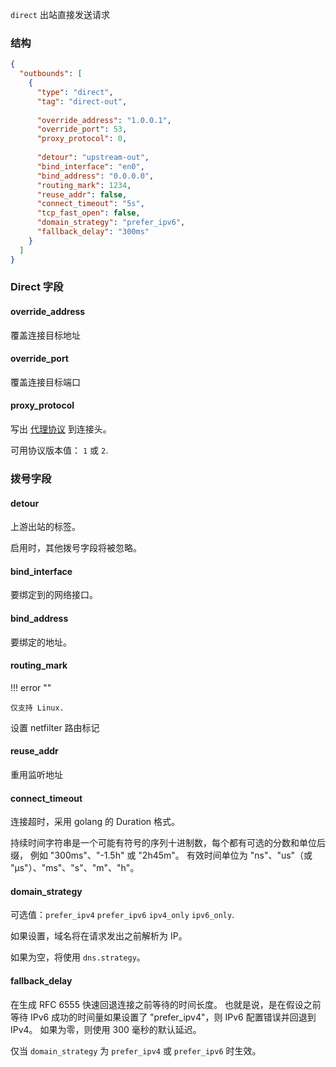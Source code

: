 `direct` 出站直接发送请求

### 结构

```json
{
  "outbounds": [
    {
      "type": "direct",
      "tag": "direct-out",
      
      "override_address": "1.0.0.1",
      "override_port": 53,
      "proxy_protocol": 0,
      
      "detour": "upstream-out",
      "bind_interface": "en0",
      "bind_address": "0.0.0.0",
      "routing_mark": 1234,
      "reuse_addr": false,
      "connect_timeout": "5s",
      "tcp_fast_open": false,
      "domain_strategy": "prefer_ipv6",
      "fallback_delay": "300ms"
    }
  ]
}
```

### Direct 字段

#### override_address

覆盖连接目标地址

#### override_port

覆盖连接目标端口

#### proxy_protocol

写出 [代理协议](https://www.haproxy.org/download/1.8/doc/proxy-protocol.txt) 到连接头。

可用协议版本值： `1` 或 `2`.

### 拨号字段

#### detour

上游出站的标签。

启用时，其他拨号字段将被忽略。

#### bind_interface

要绑定到的网络接口。

#### bind_address

要绑定的地址。

#### routing_mark

!!! error ""

    仅支持 Linux.

设置 netfilter 路由标记

#### reuse_addr

重用监听地址

#### connect_timeout

连接超时，采用 golang 的 Duration 格式。

持续时间字符串是一个可能有符号的序列十进制数，每个都有可选的分数和单位后缀， 例如 "300ms"、"-1.5h" 或 "2h45m"。
有效时间单位为 "ns"、"us"（或 "µs"）、"ms"、"s"、"m"、"h"。

#### domain_strategy

可选值：`prefer_ipv4` `prefer_ipv6` `ipv4_only` `ipv6_only`.

如果设置，域名将在请求发出之前解析为 IP。

如果为空，将使用 `dns.strategy`。

#### fallback_delay

在生成 RFC 6555 快速回退连接之前等待的时间长度。
也就是说，是在假设之前等待 IPv6 成功的时间量如果设置了 "prefer_ipv4"，则 IPv6 配置错误并回退到 IPv4。
如果为零，则使用 300 毫秒的默认延迟。

仅当 `domain_strategy` 为 `prefer_ipv4` 或 `prefer_ipv6` 时生效。
